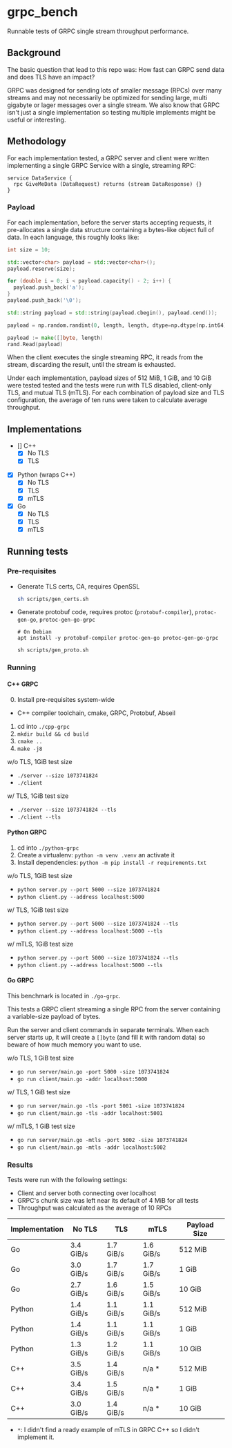 # grpc_bench

Runnable tests of GRPC single stream throughput performance.

## Background

The basic question that lead to this repo was: How fast can GRPC send data and does TLS have an impact?

GRPC was designed for sending lots of smaller message (RPCs) over many streams and may not necessarily be optimized for sending large, multi gigabyte or lager messages over a single stream.
We also know that GRPC isn't just a single implementation so testing multiple implements might be useful or interesting.

## Methodology

For each implementation tested, a GRPC server and client were written implementing a single GRPC Service with a single, streaming RPC:

```
service DataService {
  rpc GiveMeData (DataRequest) returns (stream DataResponse) {}
}
```

### Payload

For each implementation, before the server starts accepting requests, it pre-allocates a single data structure containing a bytes-like object full of data.
In each language, this roughly looks like:

```cpp
int size = 10;

std::vector<char> payload = std::vector<char>();
payload.reserve(size);

for (double i = 0; i < payload.capacity() - 2; i++) {
  payload.push_back('a');
}
payload.push_back('\0');

std::string payload = std::string(payload.cbegin(), payload.cend());
```

```python
payload = np.random.randint(0, length, length, dtype=np.dtype(np.int64)).tobytes()
```

```go
payload := make([]byte, length)
rand.Read(payload)
```

When the client executes the single streaming RPC, it reads from the stream, discarding the result, until the stream is exhausted.

Under each implementation, payload sizes of 512 MiB, 1 GiB, and 10 GiB were tested tested and the tests were run with TLS disabled, client-only TLS, and mutual TLS (mTLS). For each combination of payload size and TLS configuration, the average of ten runs were taken to calculate average throughput.

## Implementations

- [] C++
  - [x] No TLS
  - [x] TLS
- [x] Python (wraps C++)
  - [x] No TLS
  - [x] TLS
  - [x] mTLS
- [x] Go
    - [x] No TLS
    - [x] TLS
    - [x] mTLS

## Running tests

### Pre-requisites

- Generate TLS certs, CA, requires OpenSSL

    ```sh
    sh scripts/gen_certs.sh
    ```
- Generate protobuf code, requires protoc (`protobuf-compiler`), `protoc-gen-go`, `protoc-gen-go-grpc`

    ```
    # On Debian
    apt install -y protobuf-compiler protoc-gen-go protoc-gen-go-grpc

    sh scripts/gen_proto.sh
    ```

### Running

#### C++ GRPC

0. Install pre-requisites system-wide
  - C++ compiler toolchain, cmake, GRPC, Protobuf, Abseil
1. cd into `./cpp-grpc`
2. `mkdir build && cd build`
3. `cmake ..`
4. `make -j8`

w/o TLS, 1GiB test size

- `./server --size 1073741824`
- `./client`

w/ TLS, 1GiB test size

- `./server --size 1073741824 --tls`
- `./client --tls`

#### Python GRPC

1. cd into `./python-grpc`
2. Create a virtualenv: `python -m venv .venv` an activate it
3. Install dependencies: `python -m pip install -r requirements.txt`


w/o TLS, 1GiB test size

- `python server.py --port 5000 --size 1073741824`
- `python client.py --address localhost:5000`

w/ TLS, 1GiB test size

- `python server.py --port 5000 --size 1073741824 --tls`
- `python client.py --address localhost:5000 --tls`

w/ mTLS, 1GiB test size

- `python server.py --port 5000 --size 1073741824 --tls`
- `python client.py --address localhost:5000 --tls`

#### Go GRPC

This benchmark is located in `./go-grpc`.

This tests a GRPC client streaming a single RPC from the server containing a variable-size payload of bytes.

Run the server and client commands in separate terminals. When each server starts up, it will create a `[]byte` (and fill it with random data) so beware of how much memory you want to use.

w/o TLS, 1 GiB test size

- `go run server/main.go -port 5000 -size 1073741824`
- `go run client/main.go -addr localhost:5000`

w/ TLS, 1 GiB test size

- `go run server/main.go -tls -port 5001 -size 1073741824`
- `go run client/main.go -tls -addr localhost:5001`

w/ mTLS, 1 GiB test size

- `go run server/main.go -mtls -port 5002 -size 1073741824`
- `go run client/main.go -mtls -addr localhost:5002`

### Results

Tests were run with the following settings:

- Client and server both connecting over localhost
- GRPC's chunk size was left near its default of 4 MiB for all tests
- Throughput was calculated as the average of 10 RPCs


| Implementation | No TLS    | TLS       | mTLS      | Payload Size |
|----------------|-----------|-----------|-----------|--------------|
| Go             | 3.4 GiB/s | 1.7 GiB/s | 1.6 GiB/s | 512 MiB      |
| Go             | 3.0 GiB/s | 1.7 GiB/s | 1.7 GiB/s | 1 GiB        |
| Go             | 2.7 GiB/s | 1.6 GiB/s | 1.5 GiB/s | 10 GiB       |
| Python         | 1.4 GiB/s | 1.1 GiB/s | 1.1 GiB/s | 512 MiB      |
| Python         | 1.4 GiB/s | 1.1 GiB/s | 1.1 GiB/s | 1 GiB        |
| Python         | 1.3 GiB/s | 1.2 GiB/s | 1.1 GiB/s | 10 GiB       |
| C++            | 3.5 GiB/s | 1.4 GiB/s | n/a *     | 512 MiB      |
| C++            | 3.4 GiB/s | 1.5 GiB/s | n/a *     | 1 GiB        |
| C++            | 3.0 GiB/s | 1.4 GiB/s | n/a *     | 10 GiB       |

- `*`: I didn't find a ready example of mTLS in GRPC C++ so I didn't implement it.
